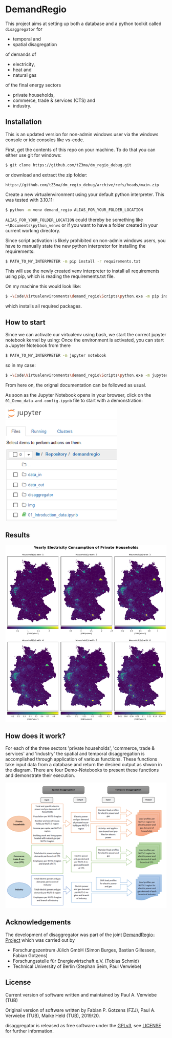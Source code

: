 # DemandRegio

This project aims at setting up both a database and a python toolkit called `disaggregator` for
- temporal and
- spatial disagregation

of demands of 
- electricity,
- heat and
- natural gas

of the final energy sectors
- private households,
- commerce, trade & services (CTS) and
- industry.


## Installation

This is an updated version for non-admin windows user via the windows console or ide consoles like vs-code.

First, get the contents of this repo on your machine. To do that you can either use git for windows:

```bash
$ git clone https://github.com/tZ3ma/dm_regio_debug.git
```

or download and extract the zip folder:

    https://github.com/tZ3ma/dm_regio_debug/archive/refs/heads/main.zip

Create a new virtualenvironment using your default python interpreter. This was tested with 3.10.11:

```bash
$ python -m venv demand_regio ALIAS_FOR_YOUR_FOLDER_LOCATION
```

`ALIAS_FOR_YOUR_FOLDER_LOCATION` could thereby be something like `~\Documents\python_venvs` or if you want to have a folder created in your current working directory.

Since script activation is likely prohibited on non-admin windows users, you have to manually state the new python interpretor for installing the requirements:

```bash
$ PATH_TO_MY_INTERPRETER -m pip install -r requirements.txt
```

This will use the newly created venv interpreter to install all requirements using pip, which is reading the requirements.txt file.

On my machine this would look like:

```bash
$ ~\Code\Virtualenvironments\demand_regio\Scripts\python.exe -m pip install -r requirements.txt
```
which installs all required packages. 

## How to start

Since we can activate our virtualenv using bash, we start the correct jupyter notebook kernel by using:
Once the environment is activated, you can start a Jupyter Notebook from there

```bash
$ PATH_TO_MY_INTERPRETER -m jupyter notebook
```

so in my case:

```bash
$ ~\Code\Virtualenvironments\demand_regio\Scripts\python.exe -m jupyter notebook
```

From here on, the orignal documentation can be followed as usual.

As soon as the Jupyter Notebook opens in your browser, click on the `01_Demo_data-and-config.ipynb` file to start with a demonstration:

![Jupyter_View][img_01]

[img_01]: img/jupyter_notebook.png "Jupyter Notebook View"

## Results

![Jupyter_View][img_02]

[img_02]: img/spatial_elc_by_household_sizes.png "Year Electricity Consumption of Private Households"

## How does it work?

For each of the three sectors 'private households', 'commerce, trade & services' and 'industry' the spatial and temporal disaggregation is accomplished through application of various functions. These functions take input data from a database and return the desired output as shwon in the diagram. There are four Demo-Notebooks to present these functions and demonstrate their execution.

![Jupyter_View][img_03]

[img_03]: img/model_overview.png "Schematic diagram of modelling approach"

## Acknowledgements

The development of disaggregator was part of the joint [DemandRegio-Project](https://www.ffe.de/en/topics-and-methods/production-and-market/736-harmonization-and-development-of-methods-for-a-spatial-and-temporal-resolution-of-energy-demands-demandregio) which was carried out by

- Forschungszentrum Jülich GmbH (Simon Burges, Bastian Gillessen, Fabian Gotzens)
- Forschungsstelle für Energiewirtschaft e.V. (Tobias Schmid)
- Technical University of Berlin (Stephan Seim, Paul Verwiebe)

## License

Current version of software written and maintained by Paul A. Verwiebe (TUB)

Original version of software written by Fabian P. Gotzens (FZJ), Paul A. Verwiebe (TUB), Maike Held (TUB), 2019/20.

disaggregator is released as free software under the [GPLv3](http://www.gnu.org/licenses/gpl-3.0.en.html), see [LICENSE](LICENSE) for further information.

